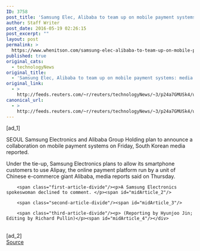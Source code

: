 ```yaml
---
ID: 3758
post_title: 'Samsung Elec, Alibaba to team up on mobile payment systems: media'
author: Staff Writer
post_date: 2016-05-19 02:26:15
post_excerpt: ""
layout: post
permalink: >
  https://www.whenitson.com/samsung-elec-alibaba-to-team-up-on-mobile-payment-systems-media/
published: true
original_cats:
  - technologyNews
original_title:
  - 'Samsung Elec, Alibaba to team up on mobile payment systems: media'
original_link:
  - >
    http://feeds.reuters.com/~r/reuters/technologyNews/~3/p24a7GMUSk4/us-samsung-elec-alibaba-idUSKCN0YA01L
canonical_url:
  - >
    http://feeds.reuters.com/~r/reuters/technologyNews/~3/p24a7GMUSk4/us-samsung-elec-alibaba-idUSKCN0YA01L
---
```

 [ad_1]
<br><div id="articleText">
<span id="midArticle_start"/>

<span class="focusParagraph" readability="4"><p><span class="articleLocation">SEOUL</span> Samsung Electronics and Alibaba Group Holding plan to announce a collaboration on mobile payment systems on Friday, South Korean media reported. </p></span><span id="midArticle_0"/><p>Under the tie-up, Samsung Electronics plans to allow its smartphone customers to use Alipay, the online payment platform run by a unit of Chinese e-commerce giant Alibaba, media reports said on Thursday.</p><span id="midArticle_1"/>
        
        <span class="first-article-divide"/><p>A Samsung Electronics spokeswoman declined to comment. </p><span id="midArticle_2"/>
        
        <span class="second-article-divide"/><span id="midArticle_3"/>
        
        <span class="third-article-divide"/><p> (Reporting by Hyunjoo Jin; Editing by Richard Pullin)</p><span id="midArticle_4"/></div>
<br>[ad_2]
<br><a href="http://feeds.reuters.com/~r/reuters/technologyNews/~3/p24a7GMUSk4/us-samsung-elec-alibaba-idUSKCN0YA01L">Source </a>